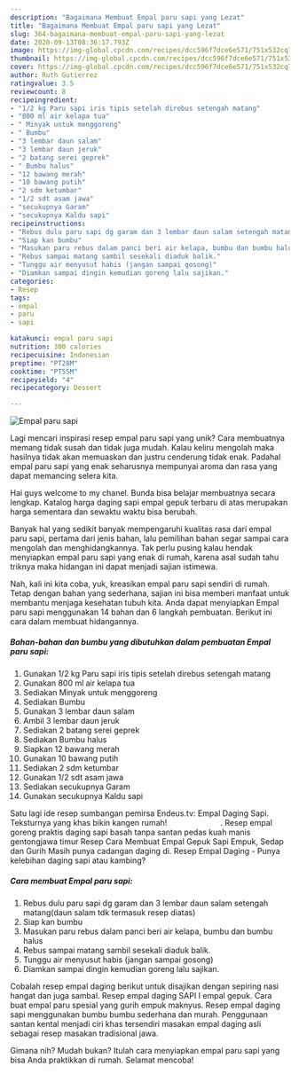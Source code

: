 ```yaml
---
description: "Bagaimana Membuat Empal paru sapi yang Lezat"
title: "Bagaimana Membuat Empal paru sapi yang Lezat"
slug: 364-bagaimana-membuat-empal-paru-sapi-yang-lezat
date: 2020-09-13T08:36:17.793Z
image: https://img-global.cpcdn.com/recipes/dcc596f7dce6e571/751x532cq70/empal-paru-sapi-foto-resep-utama.jpg
thumbnail: https://img-global.cpcdn.com/recipes/dcc596f7dce6e571/751x532cq70/empal-paru-sapi-foto-resep-utama.jpg
cover: https://img-global.cpcdn.com/recipes/dcc596f7dce6e571/751x532cq70/empal-paru-sapi-foto-resep-utama.jpg
author: Ruth Gutierrez
ratingvalue: 3.5
reviewcount: 8
recipeingredient:
- "1/2 kg Paru sapi iris tipis setelah direbus setengah matang"
- "800 ml air kelapa tua"
- " Minyak untuk menggoreng"
- " Bumbu"
- "3 lembar daun salam"
- "3 lembar daun jeruk"
- "2 batang serei geprek"
- " Bumbu halus"
- "12 bawang merah"
- "10 bawang putih"
- "2 sdm ketumbar"
- "1/2 sdt asam jawa"
- "secukupnya Garam"
- "secukupnya Kaldu sapi"
recipeinstructions:
- "Rebus dulu paru sapi dg garam dan 3 lembar daun salam setengah matang(daun salam tdk termasuk resep diatas)"
- "Siap kan bumbu"
- "Masukan paru rebus dalam panci beri air kelapa, bumbu dan bumbu halus"
- "Rebus sampai matang sambil sesekali diaduk balik."
- "Tunggu air menyusut habis (jangan sampai gosong)"
- "Diamkan sampai dingin kemudian goreng lalu sajikan."
categories:
- Resep
tags:
- empal
- paru
- sapi

katakunci: empal paru sapi 
nutrition: 300 calories
recipecuisine: Indonesian
preptime: "PT28M"
cooktime: "PT55M"
recipeyield: "4"
recipecategory: Dessert

---
```



![Empal paru sapi](https://img-global.cpcdn.com/recipes/dcc596f7dce6e571/751x532cq70/empal-paru-sapi-foto-resep-utama.jpg)

Lagi mencari inspirasi resep empal paru sapi yang unik? Cara membuatnya memang tidak susah dan tidak juga mudah. Kalau keliru mengolah maka hasilnya tidak akan memuaskan dan justru cenderung tidak enak. Padahal empal paru sapi yang enak seharusnya mempunyai aroma dan rasa yang dapat memancing selera kita.

Hai guys welcome to my chanel. Bunda bisa belajar membuatnya secara lengkap. Katalog harga daging sapi empal gepuk terbaru di atas merupakan harga sementara dan sewaktu waktu bisa berubah.

Banyak hal yang sedikit banyak mempengaruhi kualitas rasa dari empal paru sapi, pertama dari jenis bahan, lalu pemilihan bahan segar sampai cara mengolah dan menghidangkannya. Tak perlu pusing kalau hendak menyiapkan empal paru sapi yang enak di rumah, karena asal sudah tahu triknya maka hidangan ini dapat menjadi sajian istimewa.


Nah, kali ini kita coba, yuk, kreasikan empal paru sapi sendiri di rumah. Tetap dengan bahan yang sederhana, sajian ini bisa memberi manfaat untuk membantu menjaga kesehatan tubuh kita. Anda dapat menyiapkan Empal paru sapi menggunakan 14 bahan dan 6 langkah pembuatan. Berikut ini cara dalam membuat hidangannya.

<!--inarticleads1-->

##### Bahan-bahan dan bumbu yang dibutuhkan dalam pembuatan Empal paru sapi:

1. Gunakan 1/2 kg Paru sapi iris tipis setelah direbus setengah matang
1. Gunakan 800 ml air kelapa tua
1. Sediakan  Minyak untuk menggoreng
1. Sediakan  Bumbu
1. Gunakan 3 lembar daun salam
1. Ambil 3 lembar daun jeruk
1. Sediakan 2 batang serei geprek
1. Sediakan  Bumbu halus
1. Siapkan 12 bawang merah
1. Gunakan 10 bawang putih
1. Sediakan 2 sdm ketumbar
1. Gunakan 1/2 sdt asam jawa
1. Sediakan secukupnya Garam
1. Gunakan secukupnya Kaldu sapi


Satu lagi ide resep sumbangan pemirsa Endeus.tv: Empal Daging Sapi. Teksturnya yang khas bikin kangen rumah! ⠀⠀⠀⠀⠀⠀⠀⠀⠀. Resep empal goreng praktis daging sapi basah tanpa santan pedas kuah manis gentongjawa timur Resep Cara Membuat Empal Gepuk Sapi Empuk, Sedap dan Gurih Masih punya cadangan daging di. Resep Empal Daging - Punya kelebihan daging sapi atau kambing? 

<!--inarticleads2-->

##### Cara membuat Empal paru sapi:

1. Rebus dulu paru sapi dg garam dan 3 lembar daun salam setengah matang(daun salam tdk termasuk resep diatas)
1. Siap kan bumbu
1. Masukan paru rebus dalam panci beri air kelapa, bumbu dan bumbu halus
1. Rebus sampai matang sambil sesekali diaduk balik.
1. Tunggu air menyusut habis (jangan sampai gosong)
1. Diamkan sampai dingin kemudian goreng lalu sajikan.


Cobalah resep empal daging berikut untuk disajikan dengan sepiring nasi hangat dan juga sambal. Resep empal daging SAPI I empal gepuk. Cara buat empal paru spesial yang gurih empuk maknyus. Resep empal daging sapi menggunakan bumbu bumbu sederhana dan murah. Penggunaan santan kental menjadi ciri khas tersendiri masakan empal daging asli sebagai resep masakan tradisional jawa. 

Gimana nih? Mudah bukan? Itulah cara menyiapkan empal paru sapi yang bisa Anda praktikkan di rumah. Selamat mencoba!
